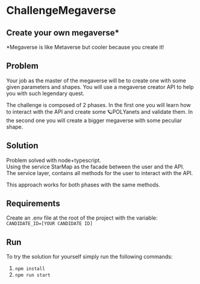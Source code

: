 # ChallengeMegaverse
## Create your own megaverse*

*Megaverse is like Metaverse but cooler because you create it!

## Problem
Your job as the master of the megaverse will be to create one with some given parameters and shapes. You will use a megaverse creator API to help you with such legendary quest.

The challenge is composed of 2 phases. In the first one you will learn how to interact with the API and create some 🪐POLYanets and validate them. In the second one you will create a bigger megaverse with some peculiar shape.

## Solution
Problem solved with node+typescript.  
Using the service StarMap as the facade between the user and the API.  
The service layer, contains all methods for the user to interact with the API.  

This approach works for both phases with the same methods.

## Requirements
Create an .env file at the root of the project with the variable:  
  `CANDIDATE_ID=[YOUR CANDIDATE ID]`

## Run
To try the solution for yourself simply run the following commands:  
1. `npm install`
2. `npm run start`

